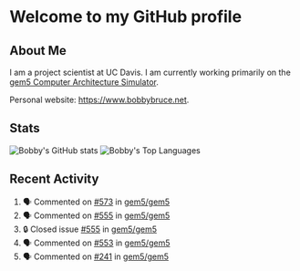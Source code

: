 # Welcome to my GitHub profile

## About Me

I am a project scientist at UC Davis. I am currently working primarily on the [gem5 Computer Architecture Simulator](https://github.com/gem5).

Personal website: <https://www.bobbybruce.net>.

## Stats

![Bobby's GitHub stats](https://github-readme-stats.vercel.app/api?username=bobbyrbruce&show_icons=true&theme=responsive&include_all_commits=true&count_private=true&show=reviews&disable_animations=true)
![Bobby's Top Languages ](https://github-readme-stats.vercel.app/api/top-langs/?username=bobbyrbruce&layout=compact&theme=responsive&count_private=true&langs_count=10&disable_animations=true)

## Recent Activity

<!--START_SECTION:activity-->
1. 🗣 Commented on [#573](https://github.com/gem5/gem5/pull/573#issuecomment-1819445711) in [gem5/gem5](https://github.com/gem5/gem5)
2. 🗣 Commented on [#555](https://github.com/gem5/gem5/issues/555#issuecomment-1819437536) in [gem5/gem5](https://github.com/gem5/gem5)
3. 🔒 Closed issue [#555](https://github.com/gem5/gem5/issues/555) in [gem5/gem5](https://github.com/gem5/gem5)
4. 🗣 Commented on [#553](https://github.com/gem5/gem5/pull/553#issuecomment-1819322732) in [gem5/gem5](https://github.com/gem5/gem5)
5. 🗣 Commented on [#241](https://github.com/gem5/gem5/pull/241#issuecomment-1819310613) in [gem5/gem5](https://github.com/gem5/gem5)
<!--END_SECTION:activity-->
